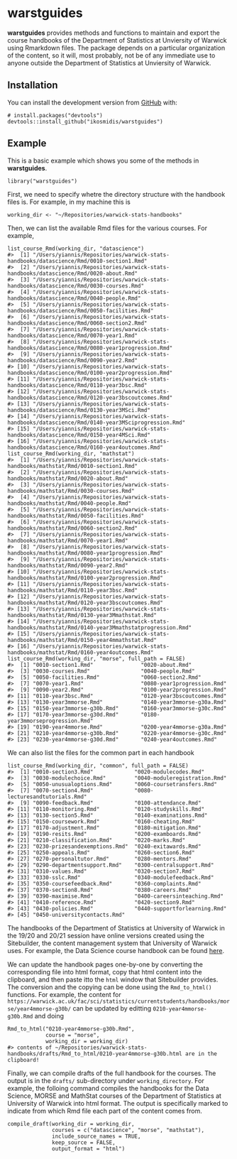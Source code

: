 <!-- README.md is generated from README.Rmd. Please edit that file -->

warstguides
===========

**warstguides** provides methods and functions to maintain and export
the course handbooks of the Department of Statistics at Unviersity of
Warwick using Rmarkdown files. The package depends on a particular
organization of the content, so it will, most probably, not be of any
immediate use to anyone outside the Department of Statistics at
Unviersity of Warwick.

Installation
------------

You can install the development version from
[GitHub](https://github.com/) with:

    # install.packages("devtools")
    devtools::install_github("ikosmidis/warstguides")

Example
-------

This is a basic example which shows you some of the methods in
**warstguides**.

    library("warstguides")

First, we need to specify whetre the directory structure with the
handbook files is. For example, in my machine this is

    working_dir <- "~/Repositories/warwick-stats-handbooks"

Then, we can list the available Rmd files for the various courses. For
example,

    list_course_Rmd(working_dir, "datascience")
    #>  [1] "/Users/yiannis/Repositories/warwick-stats-handbooks/datascience/Rmd/0010-section1.Rmd"            
    #>  [2] "/Users/yiannis/Repositories/warwick-stats-handbooks/datascience/Rmd/0020-about.Rmd"               
    #>  [3] "/Users/yiannis/Repositories/warwick-stats-handbooks/datascience/Rmd/0030-courses.Rmd"             
    #>  [4] "/Users/yiannis/Repositories/warwick-stats-handbooks/datascience/Rmd/0040-people.Rmd"              
    #>  [5] "/Users/yiannis/Repositories/warwick-stats-handbooks/datascience/Rmd/0050-facilities.Rmd"          
    #>  [6] "/Users/yiannis/Repositories/warwick-stats-handbooks/datascience/Rmd/0060-section2.Rmd"            
    #>  [7] "/Users/yiannis/Repositories/warwick-stats-handbooks/datascience/Rmd/0070-year1.Rmd"               
    #>  [8] "/Users/yiannis/Repositories/warwick-stats-handbooks/datascience/Rmd/0080-year1progression.Rmd"    
    #>  [9] "/Users/yiannis/Repositories/warwick-stats-handbooks/datascience/Rmd/0090-year2.Rmd"               
    #> [10] "/Users/yiannis/Repositories/warwick-stats-handbooks/datascience/Rmd/0100-year2progression.Rmd"    
    #> [11] "/Users/yiannis/Repositories/warwick-stats-handbooks/datascience/Rmd/0110-year3bsc.Rmd"            
    #> [12] "/Users/yiannis/Repositories/warwick-stats-handbooks/datascience/Rmd/0120-year3bscoutcomes.Rmd"    
    #> [13] "/Users/yiannis/Repositories/warwick-stats-handbooks/datascience/Rmd/0130-year3MSci.Rmd"           
    #> [14] "/Users/yiannis/Repositories/warwick-stats-handbooks/datascience/Rmd/0140-year3MSciprogression.Rmd"
    #> [15] "/Users/yiannis/Repositories/warwick-stats-handbooks/datascience/Rmd/0150-year4MSci.Rmd"           
    #> [16] "/Users/yiannis/Repositories/warwick-stats-handbooks/datascience/Rmd/0160-year4outcomes.Rmd"
    list_course_Rmd(working_dir, "mathstat")
    #>  [1] "/Users/yiannis/Repositories/warwick-stats-handbooks/mathstat/Rmd/0010-section1.Rmd"                 
    #>  [2] "/Users/yiannis/Repositories/warwick-stats-handbooks/mathstat/Rmd/0020-about.Rmd"                    
    #>  [3] "/Users/yiannis/Repositories/warwick-stats-handbooks/mathstat/Rmd/0030-courses.Rmd"                  
    #>  [4] "/Users/yiannis/Repositories/warwick-stats-handbooks/mathstat/Rmd/0040-people.Rmd"                   
    #>  [5] "/Users/yiannis/Repositories/warwick-stats-handbooks/mathstat/Rmd/0050-facilities.Rmd"               
    #>  [6] "/Users/yiannis/Repositories/warwick-stats-handbooks/mathstat/Rmd/0060-section2.Rmd"                 
    #>  [7] "/Users/yiannis/Repositories/warwick-stats-handbooks/mathstat/Rmd/0070-year1.Rmd"                    
    #>  [8] "/Users/yiannis/Repositories/warwick-stats-handbooks/mathstat/Rmd/0080-year1progression.Rmd"         
    #>  [9] "/Users/yiannis/Repositories/warwick-stats-handbooks/mathstat/Rmd/0090-year2.Rmd"                    
    #> [10] "/Users/yiannis/Repositories/warwick-stats-handbooks/mathstat/Rmd/0100-year2progression.Rmd"         
    #> [11] "/Users/yiannis/Repositories/warwick-stats-handbooks/mathstat/Rmd/0110-year3bsc.Rmd"                 
    #> [12] "/Users/yiannis/Repositories/warwick-stats-handbooks/mathstat/Rmd/0120-year3bscoutcomes.Rmd"         
    #> [13] "/Users/yiannis/Repositories/warwick-stats-handbooks/mathstat/Rmd/0130-year3Mmathstat.Rmd"           
    #> [14] "/Users/yiannis/Repositories/warwick-stats-handbooks/mathstat/Rmd/0140-year3Mmathstatprogression.Rmd"
    #> [15] "/Users/yiannis/Repositories/warwick-stats-handbooks/mathstat/Rmd/0150-year4mmathstat.Rmd"           
    #> [16] "/Users/yiannis/Repositories/warwick-stats-handbooks/mathstat/Rmd/0160-year4outcomes.Rmd"
    list_course_Rmd(working_dir, "morse", full_path = FALSE)
    #>  [1] "0010-section1.Rmd"               "0020-about.Rmd"                 
    #>  [3] "0030-courses.Rmd"                "0040-people.Rmd"                
    #>  [5] "0050-facilities.Rmd"             "0060-section2.Rmd"              
    #>  [7] "0070-year1.Rmd"                  "0080-year1progression.Rmd"      
    #>  [9] "0090-year2.Rmd"                  "0100-year2progression.Rmd"      
    #> [11] "0110-year3bsc.Rmd"               "0120-year3bscoutcomes.Rmd"      
    #> [13] "0130-year3mmorse.Rmd"            "0140-year3mmorse-g30a.Rmd"      
    #> [15] "0150-year3mmorse-g30b.Rmd"       "0160-year3mmorse-g30c.Rmd"      
    #> [17] "0170-year3mmorse-g30d.Rmd"       "0180-year3mmorseprogression.Rmd"
    #> [19] "0190-year4mmorse.Rmd"            "0200-year4mmorse-g30a.Rmd"      
    #> [21] "0210-year4mmorse-g30b.Rmd"       "0220-year4mmorse-g30c.Rmd"      
    #> [23] "0230-year4mmorse-g30d.Rmd"       "0240-year4outcomes.Rmd"

We can also list the files for the common part in each handbook

    list_course_Rmd(working_dir, "common", full_path = FALSE)
    #>  [1] "0010-section3.Rmd"             "0020-modulecodes.Rmd"         
    #>  [3] "0030-modulechoice.Rmd"         "0040-moduleregistration.Rmd"  
    #>  [5] "0050-unusualoptions.Rmd"       "0060-coursetransfers.Rmd"     
    #>  [7] "0070-section4.Rmd"             "0080-lecturesandtutorials.Rmd"
    #>  [9] "0090-feedback.Rmd"             "0100-attendance.Rmd"          
    #> [11] "0110-monitoring.Rmd"           "0120-studyskills.Rmd"         
    #> [13] "0130-section5.Rmd"             "0140-examinations.Rmd"        
    #> [15] "0150-coursework.Rmd"           "0160-cheating.Rmd"            
    #> [17] "0170-adjustment.Rmd"           "0180-mitigation.Rmd"          
    #> [19] "0190-resits.Rmd"               "0200-examboards.Rmd"          
    #> [21] "0210-classification.Rmd"       "0220-marks.Rmd"               
    #> [23] "0230-prizesandexemptions.Rmd"  "0240-exitawards.Rmd"          
    #> [25] "0250-appeals.Rmd"              "0260-section6.Rmd"            
    #> [27] "0270-personaltutor.Rmd"        "0280-mentors.Rmd"             
    #> [29] "0290-departmentsupport.Rmd"    "0300-centralsupport.Rmd"      
    #> [31] "0310-values.Rmd"               "0320-section7.Rmd"            
    #> [33] "0330-sslc.Rmd"                 "0340-modulefeedback.Rmd"      
    #> [35] "0350-coursefeedback.Rmd"       "0360-complaints.Rmd"          
    #> [37] "0370-section8.Rmd"             "0380-careers.Rmd"             
    #> [39] "0390-maximise.Rmd"             "0400-careersinteaching.Rmd"   
    #> [41] "0410-reference.Rmd"            "0420-section9.Rmd"            
    #> [43] "0430-policies.Rmd"             "0440-supportforlearning.Rmd"  
    #> [45] "0450-universitycontacts.Rmd"

The handbooks of the Department of Statistics at University of Warwick
in the 19/20 and 20/21 session have online versions created using the
Sitebuilder, the content management system that University of Warwick
uses. For example, the Data Science course handbook can be found
[here](https://warwick.ac.uk/fac/sci/statistics/currentstudents/handbooks/datascience).

We can update the handbook pages one-by-one by converting the
corresponding file into html format, copy that html content into the
clipboard, and then paste itto the `html` window that Sitebuilder
provides. The conversion and the copying can be done using the
`Rmd_to_html()` functions. For example, the content for
`https://warwick.ac.uk/fac/sci/statistics/currentstudents/handbooks/morse/year4mmorse-g30b/`
can be updated by editting `0210-year4mmorse-g30b.Rmd` and doing

    Rmd_to_html("0210-year4mmorse-g30b.Rmd",
                course = "morse",
                working_dir = working_dir)
    #> contents of ~/Repositories/warwick-stats-handbooks/drafts/Rmd_to_html/0210-year4mmorse-g30b.html are in the clipboard!

Finally, we can compile drafts of the full handbook for the courses. The
output is in the `drafts/` sub-directory under `working_directory`. For
example, the folloing command compiles the handbooks for the Data
Science, MORSE and MathStat courses of the Department of Statistics at
University of Warwick into html format. The output is specifically
marked to indicate from which Rmd file each part of the content comes
from.

    compile_draft(working_dir = working_dir,
                  courses = c("datascience", "morse", "mathstat"),
                  include_source_names = TRUE,
                  keep_source = FALSE,
                  output_format = "html")
